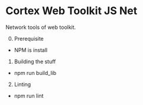 Cortex Web Toolkit JS Net
========================

Network tools of web toolkit.

0. Prerequisite
  - NPM is install

1. Building the stuff
  - npm run build_lib

2. Linting
  - npm run lint
